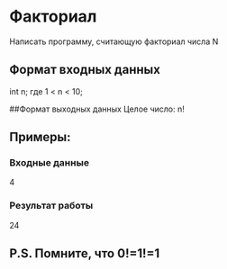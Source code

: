 # Факториал
Написать программу, считающую факториал числа N

## Формат входных данных
int n; где 1 < n < 10;

##Формат выходных данных
Целое число: n!

## Примеры:
### Входные данные
4

### Результат работы
24

## P.S. Помните, что 0!=1!=1